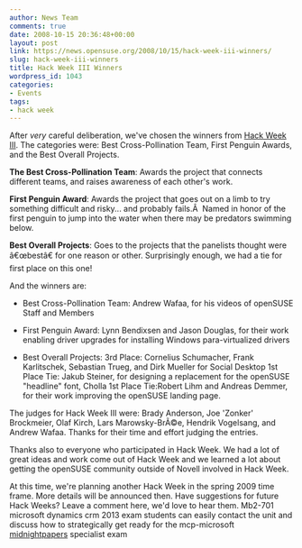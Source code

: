 ```yaml
---
author: News Team
comments: true
date: 2008-10-15 20:36:48+00:00
layout: post
link: https://news.opensuse.org/2008/10/15/hack-week-iii-winners/
slug: hack-week-iii-winners
title: Hack Week III Winners
wordpress_id: 1043
categories:
- Events
tags:
- hack week
---
```


After _very_ careful deliberation, we've chosen the winners from [Hack Week III](//news.opensuse.org/2008/08/07/announcing-hack-week-iii/). The categories were: Best Cross-Pollination Team, First Penguin Awards, and the Best Overall Projects.

**The Best Cross-Pollination Team**: Awards the project that connects different teams, and raises awareness of each other's work.

**First Penguin Award**: Awards the project that goes out on a limb to try something difficult and risky... and probably fails.Â  Named in honor of the first penguin to jump into the water when there may be predators swimming below.

**Best Overall Projects**: Goes to the projects that the panelists thought were â€œbestâ€ for one reason or other. Surprisingly enough, we had a tie for first place on this one!

And the winners are:

<!-- more -->



	
  * Best Cross-Pollination Team: Andrew Wafaa, for his videos of openSUSE Staff and Members

	
  * First Penguin Award: Lynn Bendixsen and Jason Douglas, for their work enabling driver upgrades for installing Windows para-virtualized drivers

	
  * Best Overall Projects:
3rd Place: Cornelius Schumacher, Frank Karlitschek, Sebastian Trueg, and Dirk Mueller for Social Desktop
1st Place Tie: Jakub Steiner, for designing a replacement for the openSUSE "headline" font, Cholla
1st Place Tie:Robert Lihm and Andreas Demmer, for their work improving the openSUSE landing page.


The judges for Hack Week III were: Brady Anderson, Joe 'Zonker' Brockmeier, Olaf Kirch, Lars Marowsky-BrÃ©e, Hendrik Vogelsang, and Andrew Wafaa. Thanks for their time and effort judging the entries.

Thanks also to everyone who participated in Hack Week. We had a lot of great ideas and work come out of Hack Week and we learned a lot about getting the openSUSE community outside of Novell involved in Hack Week.

At this time, we're planning another Hack Week in the spring 2009 time frame. More details will be announced then. Have suggestions for future Hack Weeks? Leave a comment here, we'd love to hear them. Mb2-701 microsoft dynamics crm 2013 exam students can easily contact the unit and discuss how to strategically get ready for the mcp-microsoft [midnightpapers](https://midnightpapers.com/) specialist exam
